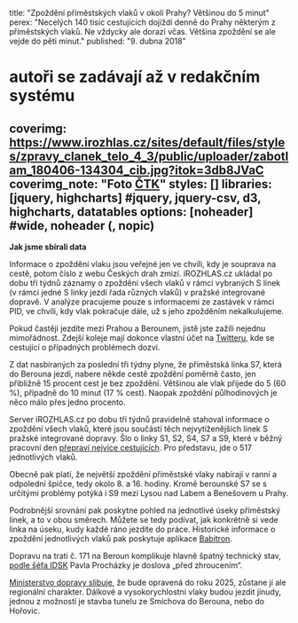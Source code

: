 title: "Zpoždění příměstských vlaků v okolí Prahy? Většinou do 5 minut"
perex: "Necelých 140 tisíc cestujících dojíždí denně do Prahy některým z příměstských vlaků. Ne vždycky ale dorazí včas. Většina zpoždění se ale vejde do pěti minut."
published: "9. dubna 2018"
# autoři se zadávají až v redakčním systému
coverimg: https://www.irozhlas.cz/sites/default/files/styles/zpravy_clanek_telo_4_3/public/uploader/zabotlam_180406-134304_cib.jpg?itok=3db8JVaC
coverimg_note: "Foto <a href='#'>ČTK</a>"
styles: []
libraries: [jquery, highcharts] #jquery, jquery-csv, d3, highcharts, datatables
options: [noheader] #wide, noheader (, nopic)
---
<left>
	<p>
	<b>Jak jsme sbírali data</b>
	</p><p>
	Informace o zpoždění vlaku jsou veřejné jen ve chvíli, kdy je souprava na cestě, potom číslo z webu Českých drah zmizí. iROZHLAS.cz ukládal po dobu tří týdnů záznamy o zpoždění všech vlaků v rámci vybraných S linek (v rámci jedné S linky jezdí řada různých vlaků) v pražské integrované dopravě. V analýze pracujeme pouze s informacemi ze zastávek v rámci PID, ve chvíli, kdy vlak pokračuje dále, už s jeho zpožděním nekalkulujeme.
	</p>
</left>

Pokud častěji jezdíte mezi Prahou a Berounem, jistě jste zažili nejednu mimořádnost. Zdejší koleje mají dokonce vlastní účet na [Twitteru](https://twitter.com/trat171?lang=en), kde se cestující o případných problémech dozví.

Z dat nasbíraných za poslední tři týdny plyne, že příměstská linka S7, která do Berouna jezdí, nabere někde cestě zpoždění poměrně často, jen přibližně 15 procent cest je bez zpoždění. Většinou ale vlak přijede do 5 (60 %), případně do 10 minut (17 % cest). Naopak zpoždění půlhodinových je něco málo přes jedno procento.

Server iROZHLAS.cz po dobu tří týdnů pravidelně stahoval informace o zpoždění všech vlaků, které jsou součástí těch nejvytíženějších linek S pražské integrované dopravy. Šlo o linky S1, S2, S4, S7 a S9, které v běžný pracovní den [přepraví nejvíce cestujících]( http://mhd86.cz/2018/02/12/pocty-cestujicich-dojizdejicich-do-prahy-vlakem-v-roce-2017/). Pro představu, jde o 517 jednotlivých vlaků.

Obecně pak platí, že největší zpoždění příměstské vlaky nabírají v ranní a odpolední špičce, tedy okolo 8. a 16. hodiny. Kromě berounské S7 se s určitými problémy potýká i S9 mezi Lysou nad Labem a Benešovem u Prahy.

<wide>
	<div id="linky_comp"></div>
</wide>

Podrobnější srovnání pak poskytne pohled na jednotlivé úseky příměstský linek, a to v obou směrech. Můžete se tedy podívat, jak konkrétně si vede linka na úseku, kudy každé ráno jezdíte do práce. Historické informace o zpoždění jednotlivých vlaků pak poskytuje aplikace [Babitron]( https://kam.mff.cuni.cz/~babilon/zpmapa).

<wide>
	<div class="sbox"></div>
	<div id="linky"></div>
</wide>

Dopravu na trati č. 171 na Beroun komplikuje hlavně špatný technický stav, [podle šéfa IDSK]( http://zdopravy.cz/sef-idsk-jsme-velmi-nespokojeni-s-infrastrukturou-trat-na-beroun-je-pred-zhroucenim-7093/) Pavla Procházky je doslova „před zhroucením“.

[Ministerstvo dopravy slibuje]( http://www.ceskenoviny.cz/zpravy/trat-z-prahy-do-berouna-ma-slouzit-primestske-doprave/1531936), že bude opravená do roku 2025, zůstane jí ale regionální charakter. Dálkové a vysokorychlostní vlaky budou jezdit jinudy, jednou z možností je stavba tunelu ze Smíchova do Berouna, nebo do Hořovic.